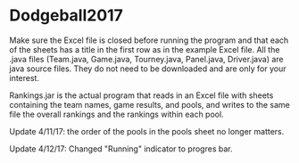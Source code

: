 # Dodgeball2017

Make sure the Excel file is closed before running the program and that each of the sheets has a title in the first row as in the example Excel file.
All the .java files (Team.java, Game.java, Tourney.java, Panel.java, Driver.java) are java source files. They do not need to be downloaded and are only for your interest.

Rankings.jar is the actual program that reads in an Excel file with sheets containing the team names, game results, and pools, and writes to the same file the overall rankings and the rankings within each pool.

Update 4/11/17: the order of the pools in the pools sheet no longer matters. 

Update 4/12/17: Changed "Running" indicator to progres bar.
